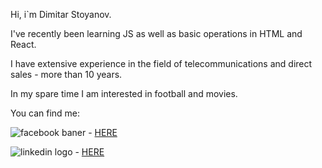 Hi, i`m Dimitar Stoyanov.

I've recently been learning JS as well as basic operations in HTML and React.

I have extensive experience in the field of telecommunications and direct sales - more than 10 years.

In my spare time I am interested in football and movies.

You can find me:

![facebook baner](https://github.com/DimityrStoyanov/DimityrStoyanov/assets/145485036/499e4771-5814-4209-affa-b489c4f3a318) - [HERE](https://www.facebook.com/dimityr.stoyanov.9)

![linkedin logo](https://github.com/DimityrStoyanov/DimityrStoyanov/assets/145485036/e5f4f6a3-2a8e-417a-a325-7371d7197ca7) - [HERE](https://www.linkedin.com/in/dimitar-stoyanov-688b0121a/)





